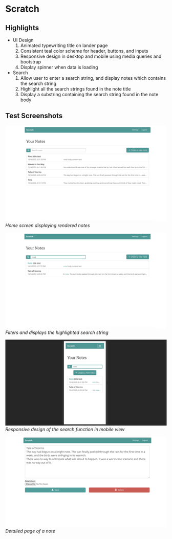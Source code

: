 # Scratch

## Highlights
* UI Design
  1. Animated typewriting title on lander page
  2. Consistent teal color scheme for header, buttons, and inputs
  3. Responsive design in desktop and mobile using media queries and bootstrap
  4. Display spinner when data is loading
* Search
  1. Allow user to enter a search string, and display notes which contains the search string
  2. Highlight all the search strings found in the note title
  3. Display a substring containing the search string found in the note body

## Test Screenshots

![Test Screenshot List](https://github.com/conniel77/Scratch/blob/main/Test-Screenshots/Test%20Screenshot-List.png)
*Home screen displaying rendered notes*

![Test Screenshot Search](https://github.com/conniel77/Scratch/blob/main/Test-Screenshots/Test%20Screenshot-Search.png)
*Filters and displays the highlighted search string*

![Test Screenshot Mobile](https://github.com/conniel77/Scratch/blob/main/Test-Screenshots/Test%20Screenshot-Mobile.png)
*Responsive design of the search function in mobile view*

![Test Screenshot Detailed](https://github.com/conniel77/Scratch/blob/main/Test-Screenshots/Test%20Screenshot-Detailed%20Page.png)
*Detailed page of a note*
